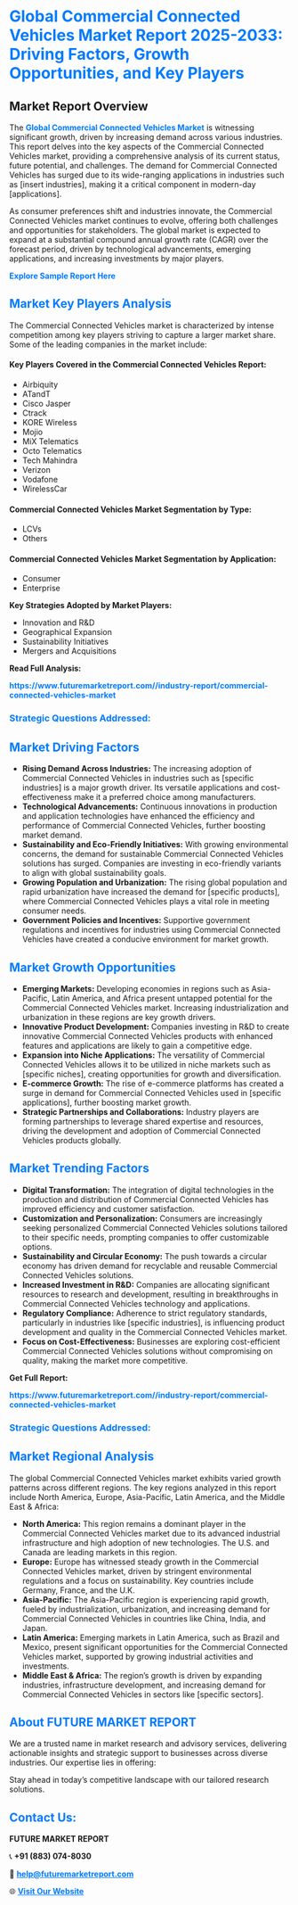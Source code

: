<h1 style="color: #007BFF;">Global Commercial Connected Vehicles Market Report 2025-2033: Driving Factors, Growth Opportunities, and Key Players</h1>

<section id="overview">
<h2>Market Report Overview</h2>
<p>The <a href="https://www.futuremarketreport.com//industry-report/commercial-connected-vehicles-market" style="color: #007BFF; text-decoration: none;"><strong>Global Commercial Connected Vehicles Market</strong></a> is witnessing significant growth, driven by increasing demand across various industries. This report delves into the key aspects of the Commercial Connected Vehicles market, providing a comprehensive analysis of its current status, future potential, and challenges. The demand for Commercial Connected Vehicles has surged due to its wide-ranging applications in industries such as [insert industries], making it a critical component in modern-day [applications].</p>
<p>As consumer preferences shift and industries innovate, the Commercial Connected Vehicles market continues to evolve, offering both challenges and opportunities for stakeholders. The global market is expected to expand at a substantial compound annual growth rate (CAGR) over the forecast period, driven by technological advancements, emerging applications, and increasing investments by major players.</p>
</section>

<section id="overview">
<p><a href="https://www.futuremarketreport.com//request-sample/reportId=45856" style="color: #007BFF; text-decoration: none;"><strong>Explore Sample Report Here</strong></a></p>
</section>

<section id="key-players">
<h2 style="color: #007BFF;">Market Key Players Analysis</h2>
<p>The Commercial Connected Vehicles market is characterized by intense competition among key players striving to capture a larger market share. Some of the leading companies in the market include:</p>
<h4>Key Players Covered in the Commercial Connected Vehicles Report:</h4>
<ul><li>Airbiquity</li><li>ATandT</li><li>Cisco Jasper</li><li>Ctrack</li><li>KORE Wireless</li><li>Mojio</li><li>MiX Telematics</li><li>Octo Telematics</li><li>Tech Mahindra</li><li>Verizon</li><li>Vodafone</li><li>WirelessCar</li></ul>
<h4>Commercial Connected Vehicles Market Segmentation by Type:</h4>
<ul><li>LCVs</li><li>Others</li></ul>

<h4>Commercial Connected Vehicles Market Segmentation by Application:</h4>
<ul><li>Consumer</li><li>Enterprise</li></ul>
<p><strong>Key Strategies Adopted by Market Players:</strong></p>
<ul>
<li>Innovation and R&D</li>
<li>Geographical Expansion</li>
<li>Sustainability Initiatives</li>
<li>Mergers and Acquisitions</li>
</ul>
</section>

<section>
<p><strong>Read Full Analysis: </strong></p><a href="https://www.futuremarketreport.com//industry-report/commercial-connected-vehicles-market" style="color: #007BFF; text-decoration: none;"><strong>https://www.futuremarketreport.com//industry-report/commercial-connected-vehicles-market</strong></a>
<h3 style="color: #007BFF;">Strategic Questions Addressed:</h3>
</section>

<section id="driving-factors">
<h2 style="color: #007BFF;">Market Driving Factors</h2>
<ul>
<li><strong>Rising Demand Across Industries:</strong> The increasing adoption of Commercial Connected Vehicles in industries such as [specific industries] is a major growth driver. Its versatile applications and cost-effectiveness make it a preferred choice among manufacturers.</li>
<li><strong>Technological Advancements:</strong> Continuous innovations in production and application technologies have enhanced the efficiency and performance of Commercial Connected Vehicles, further boosting market demand.</li>
<li><strong>Sustainability and Eco-Friendly Initiatives:</strong> With growing environmental concerns, the demand for sustainable Commercial Connected Vehicles solutions has surged. Companies are investing in eco-friendly variants to align with global sustainability goals.</li>
<li><strong>Growing Population and Urbanization:</strong> The rising global population and rapid urbanization have increased the demand for [specific products], where Commercial Connected Vehicles plays a vital role in meeting consumer needs.</li>
<li><strong>Government Policies and Incentives:</strong> Supportive government regulations and incentives for industries using Commercial Connected Vehicles have created a conducive environment for market growth.</li>
</ul>
</section>

<section id="growth-opportunities">
<h2 style="color: #007BFF;">Market Growth Opportunities</h2>
<ul>
<li><strong>Emerging Markets:</strong> Developing economies in regions such as Asia-Pacific, Latin America, and Africa present untapped potential for the Commercial Connected Vehicles market. Increasing industrialization and urbanization in these regions are key growth drivers.</li>
<li><strong>Innovative Product Development:</strong> Companies investing in R&D to create innovative Commercial Connected Vehicles products with enhanced features and applications are likely to gain a competitive edge.</li>
<li><strong>Expansion into Niche Applications:</strong> The versatility of Commercial Connected Vehicles allows it to be utilized in niche markets such as [specific niches], creating opportunities for growth and diversification.</li>
<li><strong>E-commerce Growth:</strong> The rise of e-commerce platforms has created a surge in demand for Commercial Connected Vehicles used in [specific applications], further boosting market growth.</li>
<li><strong>Strategic Partnerships and Collaborations:</strong> Industry players are forming partnerships to leverage shared expertise and resources, driving the development and adoption of Commercial Connected Vehicles products globally.</li>
</ul>
</section>

<section id="trending-factors">
<h2 style="color: #007BFF;">Market Trending Factors</h2>
<ul>
<li><strong>Digital Transformation:</strong> The integration of digital technologies in the production and distribution of Commercial Connected Vehicles has improved efficiency and customer satisfaction.</li>
<li><strong>Customization and Personalization:</strong> Consumers are increasingly seeking personalized Commercial Connected Vehicles solutions tailored to their specific needs, prompting companies to offer customizable options.</li>
<li><strong>Sustainability and Circular Economy:</strong> The push towards a circular economy has driven demand for recyclable and reusable Commercial Connected Vehicles solutions.</li>
<li><strong>Increased Investment in R&D:</strong> Companies are allocating significant resources to research and development, resulting in breakthroughs in Commercial Connected Vehicles technology and applications.</li>
<li><strong>Regulatory Compliance:</strong> Adherence to strict regulatory standards, particularly in industries like [specific industries], is influencing product development and quality in the Commercial Connected Vehicles market.</li>
<li><strong>Focus on Cost-Effectiveness:</strong> Businesses are exploring cost-efficient Commercial Connected Vehicles solutions without compromising on quality, making the market more competitive.</li>
</ul>
</section>

<section>
<p><strong>Get Full Report: </strong></p><a href="https://www.futuremarketreport.com//industry-report/commercial-connected-vehicles-market" style="color: #007BFF; text-decoration: none;"><strong>https://www.futuremarketreport.com//industry-report/commercial-connected-vehicles-market</strong></a>
<h3 style="color: #007BFF;">Strategic Questions Addressed:</h3>
</section>


<section id="regional-analysis">
<h2 style="color: #007BFF;">Market Regional Analysis</h2>
<p>The global Commercial Connected Vehicles market exhibits varied growth patterns across different regions. The key regions analyzed in this report include North America, Europe, Asia-Pacific, Latin America, and the Middle East & Africa:</p>
<ul>
<li><strong>North America:</strong> This region remains a dominant player in the Commercial Connected Vehicles market due to its advanced industrial infrastructure and high adoption of new technologies. The U.S. and Canada are leading markets in this region.</li>
<li><strong>Europe:</strong> Europe has witnessed steady growth in the Commercial Connected Vehicles market, driven by stringent environmental regulations and a focus on sustainability. Key countries include Germany, France, and the U.K.</li>
<li><strong>Asia-Pacific:</strong> The Asia-Pacific region is experiencing rapid growth, fueled by industrialization, urbanization, and increasing demand for Commercial Connected Vehicles in countries like China, India, and Japan.</li>
<li><strong>Latin America:</strong> Emerging markets in Latin America, such as Brazil and Mexico, present significant opportunities for the Commercial Connected Vehicles market, supported by growing industrial activities and investments.</li>
<li><strong>Middle East & Africa:</strong> The region’s growth is driven by expanding industries, infrastructure development, and increasing demand for Commercial Connected Vehicles in sectors like [specific sectors].</li>
</ul>
</section>

<footer>
<h2 style="color: #007BFF;">About FUTURE MARKET REPORT</h2>
<p>We are a trusted name in market research and advisory services, delivering actionable insights and strategic support to businesses across diverse industries. Our expertise lies in offering:</p>

<p>Stay ahead in today’s competitive landscape with our tailored research solutions.</p>

<h2 style="color: #007BFF;">Contact Us:</h2>
<p><strong>FUTURE MARKET REPORT</strong></p>
<p>📞 <strong>+91 (883) 074-8030</strong></p>
<p>📧 <strong><a href="mailto:help@futuremarketreport.com" style="color: #007BFF;">help@futuremarketreport.com</a></strong></p>
<p>🌐 <strong><a href="https://www.futuremarketreport.com/" style="color: #007BFF;">Visit Our Website</a></strong></p>
</footer>